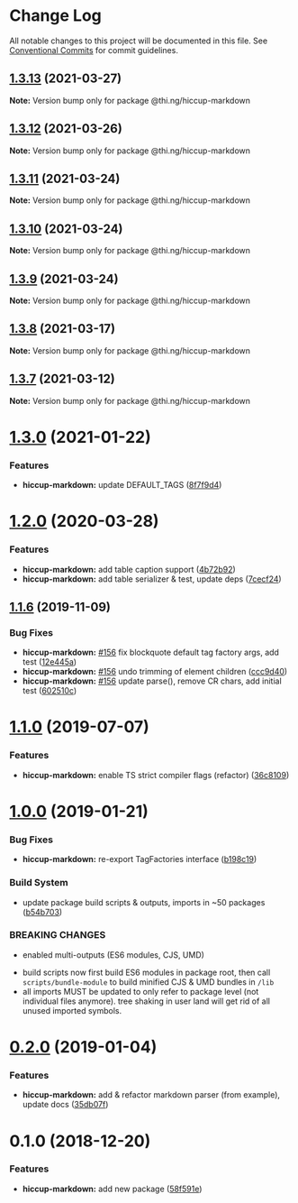 # Change Log

All notable changes to this project will be documented in this file.
See [Conventional Commits](https://conventionalcommits.org) for commit guidelines.

## [1.3.13](https://github.com/thi-ng/umbrella/compare/@thi.ng/hiccup-markdown@1.3.12...@thi.ng/hiccup-markdown@1.3.13) (2021-03-27)

**Note:** Version bump only for package @thi.ng/hiccup-markdown





## [1.3.12](https://github.com/thi-ng/umbrella/compare/@thi.ng/hiccup-markdown@1.3.11...@thi.ng/hiccup-markdown@1.3.12) (2021-03-26)

**Note:** Version bump only for package @thi.ng/hiccup-markdown





## [1.3.11](https://github.com/thi-ng/umbrella/compare/@thi.ng/hiccup-markdown@1.3.10...@thi.ng/hiccup-markdown@1.3.11) (2021-03-24)

**Note:** Version bump only for package @thi.ng/hiccup-markdown





## [1.3.10](https://github.com/thi-ng/umbrella/compare/@thi.ng/hiccup-markdown@1.3.9...@thi.ng/hiccup-markdown@1.3.10) (2021-03-24)

**Note:** Version bump only for package @thi.ng/hiccup-markdown





## [1.3.9](https://github.com/thi-ng/umbrella/compare/@thi.ng/hiccup-markdown@1.3.8...@thi.ng/hiccup-markdown@1.3.9) (2021-03-24)

**Note:** Version bump only for package @thi.ng/hiccup-markdown





## [1.3.8](https://github.com/thi-ng/umbrella/compare/@thi.ng/hiccup-markdown@1.3.7...@thi.ng/hiccup-markdown@1.3.8) (2021-03-17)

**Note:** Version bump only for package @thi.ng/hiccup-markdown





## [1.3.7](https://github.com/thi-ng/umbrella/compare/@thi.ng/hiccup-markdown@1.3.6...@thi.ng/hiccup-markdown@1.3.7) (2021-03-12)

**Note:** Version bump only for package @thi.ng/hiccup-markdown





# [1.3.0](https://github.com/thi-ng/umbrella/compare/@thi.ng/hiccup-markdown@1.2.44...@thi.ng/hiccup-markdown@1.3.0) (2021-01-22)


### Features

* **hiccup-markdown:** update DEFAULT_TAGS ([8f7f9d4](https://github.com/thi-ng/umbrella/commit/8f7f9d4b9b040799a5a981bfe00b82f233ce87bb))





# [1.2.0](https://github.com/thi-ng/umbrella/compare/@thi.ng/hiccup-markdown@1.1.14...@thi.ng/hiccup-markdown@1.2.0) (2020-03-28)


### Features

* **hiccup-markdown:** add table caption support ([4b72b92](https://github.com/thi-ng/umbrella/commit/4b72b92da8c832e2593a56554243e477c6bb0741))
* **hiccup-markdown:** add table serializer & test, update deps ([7cecf24](https://github.com/thi-ng/umbrella/commit/7cecf2440754a25b0b1a4ca967f49171fe83fed7))





## [1.1.6](https://github.com/thi-ng/umbrella/compare/@thi.ng/hiccup-markdown@1.1.5...@thi.ng/hiccup-markdown@1.1.6) (2019-11-09)

### Bug Fixes

* **hiccup-markdown:** [#156](https://github.com/thi-ng/umbrella/issues/156) fix blockquote default tag factory args, add test ([12e445a](https://github.com/thi-ng/umbrella/commit/12e445ac27960d3498d8b57ed6daa1520a60158e))
* **hiccup-markdown:** [#156](https://github.com/thi-ng/umbrella/issues/156) undo trimming of element children ([ccc9d40](https://github.com/thi-ng/umbrella/commit/ccc9d40723df1f898fba70be2e15352b8dfcb909))
* **hiccup-markdown:** [#156](https://github.com/thi-ng/umbrella/issues/156) update parse(), remove CR chars, add initial test ([602510c](https://github.com/thi-ng/umbrella/commit/602510c5150dbf26d43a1c9e7ca8afd7c5230f28))

# [1.1.0](https://github.com/thi-ng/umbrella/compare/@thi.ng/hiccup-markdown@1.0.22...@thi.ng/hiccup-markdown@1.1.0) (2019-07-07)

### Features

* **hiccup-markdown:** enable TS strict compiler flags (refactor) ([36c8109](https://github.com/thi-ng/umbrella/commit/36c8109))

# [1.0.0](https://github.com/thi-ng/umbrella/compare/@thi.ng/hiccup-markdown@0.2.0...@thi.ng/hiccup-markdown@1.0.0) (2019-01-21)

### Bug Fixes

* **hiccup-markdown:** re-export TagFactories interface ([b198c19](https://github.com/thi-ng/umbrella/commit/b198c19))

### Build System

* update package build scripts & outputs, imports in ~50 packages ([b54b703](https://github.com/thi-ng/umbrella/commit/b54b703))

### BREAKING CHANGES

* enabled multi-outputs (ES6 modules, CJS, UMD)

- build scripts now first build ES6 modules in package root, then call
  `scripts/bundle-module` to build minified CJS & UMD bundles in `/lib`
- all imports MUST be updated to only refer to package level
  (not individual files anymore). tree shaking in user land will get rid of
  all unused imported symbols.

# [0.2.0](https://github.com/thi-ng/umbrella/compare/@thi.ng/hiccup-markdown@0.1.2...@thi.ng/hiccup-markdown@0.2.0) (2019-01-04)

### Features

* **hiccup-markdown:** add & refactor markdown parser (from example), update docs ([35db07f](https://github.com/thi-ng/umbrella/commit/35db07f))

# 0.1.0 (2018-12-20)

### Features

* **hiccup-markdown:** add new package ([58f591e](https://github.com/thi-ng/umbrella/commit/58f591e))
